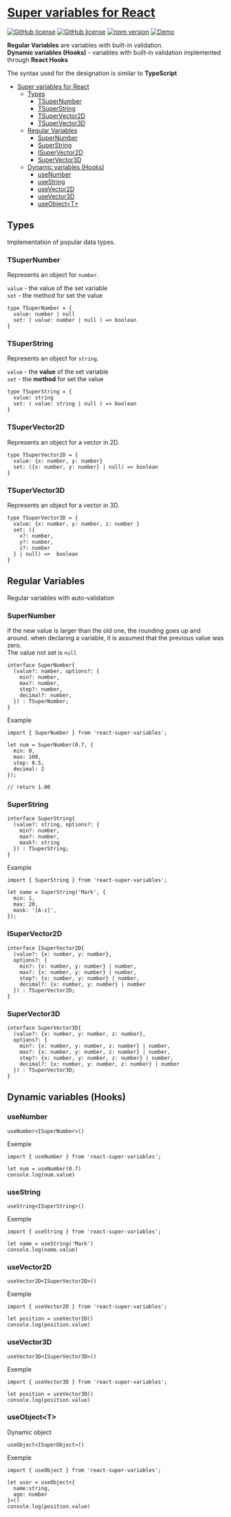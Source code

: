 <!-- # Super variables for React -->

# [Super variables for React](https://awstudio.pro/dev/react-super-variables)

 [![GitHub license](./assets//boosty.svg)](https://github.com/facebook/react/blob/main/LICENSE)
 [![GitHub license](https://img.shields.io/badge/license-MIT-blue.svg)](https://github.com/facebook/react/blob/main/LICENSE)
 [![npm version](https://img.shields.io/npm/v/react.svg?style=flat)](https://www.npmjs.com/package/react)
 [![Demo](https://github.com/facebook/react/actions/workflows/runtime_build_and_test.yml/badge.svg)](https://github.com/facebook/react/actions/workflows/runtime_build_and_test.yml)


**Regular Variables** are variables with built-in validation.\
**Dynamic variables (Hooks)** - variables with built-in validation implemented through **React Hooks**

The syntax used for the designation is similar to **TypeScript**

- [Super variables for React](#super-variables-for-react)
  - [Types](#types)
    - [TSuperNumber](#tsupernumber)
    - [TSuperString](#tsuperstring)
    - [TSuperVector2D](#tsupervector2d)
    - [TSuperVector3D](#tsupervector3d)
  - [Regular Variables](#regular-variables)
    - [SuperNumber](#supernumber)
    - [SuperString](#superstring)
    - [ISuperVector2D](#isupervector2d)
    - [SuperVector3D](#supervector3d)
  - [Dynamic variables (Hooks)](#dynamic-variables-hooks)
    - [useNumber](#usenumber)
    - [useString](#usestring)
    - [useVector2D](#usevector2d)
    - [useVector3D](#usevector3d)
    - [useObject\<T\>](#useobjectt)

## Types

Implementation of popular data types.

### TSuperNumber

Represents an object for `number`.

`value` - the value of the set variable \
`set` - the method for set the value

```TSX
type TSuperNumber = { 
  value: number | null
  set: ( value: number | null ) => boolean
}
```

### TSuperString

Represents an object for `string`.

`value` - the **value** of the set variable \
`set` - the **method** for set the value

```TSX
type TSuperString = { 
  value: string
  set: ( value: string | null ) => boolean
}
```

### TSuperVector2D

Represents an object for a vector in 2D.

```TSX
type TSuperVector2D = { 
  value: {x: number, y: number}
  set: ({x: number, y: number} | null) => boolean
}
```

### TSuperVector3D

Represents an object for a vector in 3D.

```TSX
type TSuperVector3D = { 
  value: {x: number, y: number, z: number }
  set: ({
    x?: number, 
    y?: number, 
    z?: number 
  } | null) =>  boolean
}
```

## Regular Variables

Regular variables with auto-validation

### SuperNumber

if the new value is larger than the old one, the rounding goes up and around.
when declaring a variable, it is assumed that the previous value was zero.\
The value not set is `null`

```TSX
interface SuperNumber{
  (value?: number, options?: {
    min?: number,
    max?: number,
    step?: number,
    decimal?: number,
  }) : TSuperNumber;
}
```

Example

```TSX
import { SuperNumber } from 'react-super-variables';

let num = SuperNumber(0.7, {
  min: 0,
  max: 100,
  step: 0.5, 
  decimal: 2
});

// return 1.00
```

### SuperString

```TSX
interface SuperString{
  (value?: string, options?: {
    min?: number,
    max?: number,
    mask?: string
  }) : TSuperString;
}
```

Example

```TSX
import { SuperString } from 'react-super-variables';

let name = SuperString('Mark', {
  min: 1,
  max: 20,
  mask: '[A-z]', 
});

```

### ISuperVector2D

```TSX
interface ISuperVector2D{
  (value?: {x: number, y: number}, 
  options?: {
    min?: {x: number, y: number} | number,
    max?: {x: number, y: number} | number,
    step?: {x: number, y: number} | number,
    decimal?: {x: number, y: number} | number
  }) : TSuperVector2D;
}
```

### SuperVector3D

```TSX
interface SuperVector3D{
  (value?: {x: number, y: number, z: number}, 
  options?: {
    min?: {x: number, y: number, z: number} | number,
    max?: {x: number, y: number, z: number} | number,
    step?: {x: number, y: number, z: number} | number,
    decimal?: {x: number, y: number, z: number} | number
  }) : TSuperVector3D;
}
```

## Dynamic variables (Hooks)

### useNumber

```TSX
useNumber<ISuperNumber>()
```

Exemple

```TSX
import { useNumber } from 'react-super-variables';

let num = useNumber(0.7)
console.log(num.value)
```

### useString

```TSX
useString<ISuperString>()
```

Exemple

```TSX
import { useString } from 'react-super-variables';

let name = useString('Mark')
console.log(name.value)
```

### useVector2D

```TSX
useVector2D<ISuperVector2D>()
```

Exemple

```TSX
import { useVector2D } from 'react-super-variables';

let position = useVector2D()
console.log(position.value)
```

### useVector3D

```TSX
useVector3D<ISuperVector3D>()
```

Exemple

```TSX
import { useVector3D } from 'react-super-variables';

let position = useVector3D()
console.log(position.value)
```

### useObject\<T\>

Dynamic object

```TSX
useObject<ISuperObject>()
```

Exemple

```TSX
import { useObject } from 'react-super-variables';

let user = useObject<{
  name:string,
  age: number
}>()
console.log(position.value)
```

